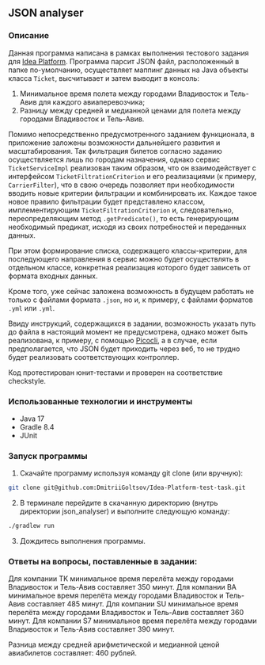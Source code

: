 ## JSON analyser

### Описание

Данная программа написана в рамках выполнения тестового задания для [Idea Platform](https://ideaplatform.ru). Программа парсит JSON файл, расположенный в папке по-умолчанию, осуществляет маппинг данных на Java объекты класса `Ticket`, высчитывает и затем выводит в консоль:

1) Минимальное время полета между городами Владивосток и Тель-Авив для каждого авиаперевозчика;
2) Разницу между средней и медианной ценами для полета между городами Владивосток и Тель-Авив.

Помимо непосредственно предусмотренного заданием функционала, в приложение заложены возможности дальнейшего развития и масштабирования. Так фильтрация билетов согласно заданию осуществляется лишь по городам назначения, однако сервис `TicketServiceImpl` реализован таким образом, что он взаимодействует с интерфейсом `TicketFiltrationCriterion` и его реализациями (к примеру, `CarrierFilter`), что в свою очередь позволяет при необходимости вводить новые критерии фильтрации и комбинировать их. Каждое такое новое правило фильтрации будет представлено классом, имплементирующим `TicketFiltrationCriterion` и, следовательно, переопределяющим метод `.getPredicate()`, то есть генерирующим необходимый предикат, исходя из своих потребностей и переданных данных.

При этом формирование списка, содержащего классы-критерии, для последующего направления в сервис можно будет осуществлять в отдельном классе, конкретная реализация которого будет зависеть от формата входных данных.

Кроме того, уже сейчас заложена возможность в будущем работать не только с файлами формата `.json`, но и, к примеру, с файлами форматов `.yml` или `.yml`. 

Ввиду инструкций, содержащихся в задании, возможность указать путь до файла в настоящий момент не предусмотрена, однако может быть реализована, к примеру, с помощью [Picocli](https://picocli.info), а в случае, если предполагается, что JSON будет приходить через веб, то не трудно будет реализовать соответствующих контроллер.

Код протестирован юнит-тестами и проверен на соответствие checkstyle.

### Использованные технологии и инструменты

+ Java 17
+ Gradle 8.4
+ JUnit

### Запуск программы

1) Скачайте программу используя команду git clone (или вручную):
```zsh
git clone git@github.com:DmitriiGoltsov/Idea-Platform-test-task.git
```
2) В терминале перейдите в скачанную директорию (внутрь директории json_analyser) и выполните следующую команду:
```zsh
./gradlew run
```
3) Дождитесь выполнения программы.

### Ответы на вопросы, поставленные в задании:

Для компании TK минимальное время перелёта между городами Владивосток и Тель-Авив составляет 350 минут.
Для компании BA минимальное время перелёта между городами Владивосток и Тель-Авив составляет 485 минут.
Для компании SU минимальное время перелёта между городами Владивосток и Тель-Авив составляет 360 минут.
Для компании S7 минимальное время перелёта между городами Владивосток и Тель-Авив составляет 390 минут.

Разница между средней арифметической и медианной ценой авиабилетов составляет: 460 рублей.